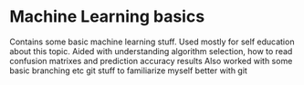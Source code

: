 # Machine Learning basics
 Contains some basic machine learning stuff. Used mostly for self education about this topic.
 Aided with understanding algorithm selection, how to read confusion matrixes and prediction accuracy results
 Also worked with some basic branching etc git stuff to familiarize myself better with git
